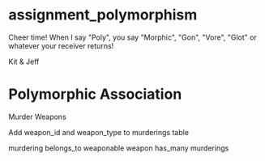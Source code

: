 assignment_polymorphism
=======================

Cheer time! When I say "Poly", you say "Morphic", "Gon", "Vore", "Glot" or whatever your receiver returns!

Kit & Jeff


# Polymorphic Association

Murder Weapons

Add weapon_id and weapon_type to murderings table

murdering belongs_to weaponable
weapon has_many murderings
